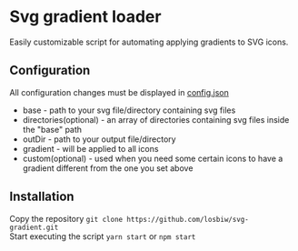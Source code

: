 # Svg gradient loader
Easily customizable script for automating applying gradients to SVG icons.
## Configuration
All configuration changes must be displayed in [config.json](https://github.com/losbiw/svg-gradient/blob/master/config.json)
* base - path to your svg file/directory containing svg files
* directories(optional) - an array of directories containing svg files inside the "base" path
* outDir - path to your output file/directory
* gradient - will be applied to all icons
* custom(optional) - used when you need some certain icons to have a gradient different from the one you set above
## Installation
Copy the repository ```git clone https://github.com/losbiw/svg-gradient.git```  
Start executing the script ```yarn start``` or ```npm start```
